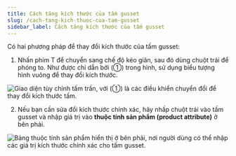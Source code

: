```yaml
---
title: Cách tăng kích thước của tấm gusset
slug: /cach-tang-kich-thuoc-cua-tam-gusset
sidebar_label: Cách tăng kích thước của tấm gusset
---
```


Có hai phương pháp để thay đổi kích thước của tấm gusset:

1. Nhấn phím T để chuyển sang chế độ kéo giãn, sau đó dùng chuột trái để phóng to. Như được chỉ dẫn bởi (①) trong hình, sử dụng biểu tượng hình vuông để thay đổi kích thước.

![Giao diện tùy chỉnh tấm trần, với (①) là các điều khiển chuyển đổi để thay đổi kích thước tấm.](https://storage.googleapis.com/jegavn_kb/images/0cb25c63-5b83-44d2-9893-b907268fe72f.png)

2. Nếu bạn cần sửa đổi kích thước chính xác, hãy nhấp chuột trái vào tấm gusset và nhập giá trị vào **thuộc tính sản phẩm (product attribute)** ở bên phải.

![Bảng thuộc tính sản phẩm hiển thị ở bên phải, nơi người dùng có thể nhập các giá trị kích thước chính xác cho tấm gusset.](https://storage.googleapis.com/jegavn_kb/images/7ced06d7-7645-4cf9-92f1-bf92cd814941.png)